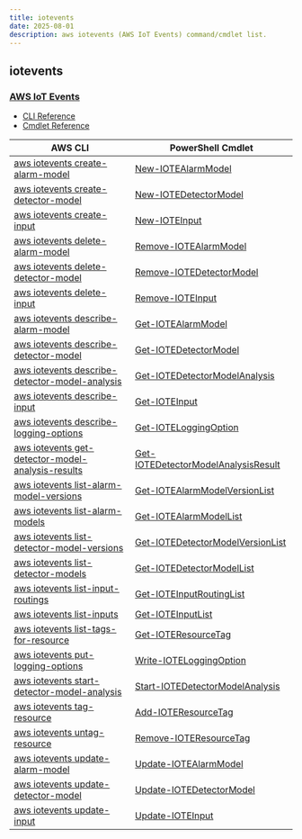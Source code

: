```yaml
---
title: iotevents
date: 2025-08-01
description: aws iotevents (AWS IoT Events) command/cmdlet list.
---
```


## iotevents

### [AWS IoT Events](https://aws.amazon.com/iot-events/)

* [CLI Reference](https://awscli.amazonaws.com/v2/documentation/api/latest/reference/iotevents/index.html)
* [Cmdlet Reference](https://docs.aws.amazon.com/powershell/latest/reference/items/AWS_IoT_Events_cmdlets.html)

|AWS CLI|PowerShell Cmdlet|
|----|----|
|[aws iotevents create-alarm-model](https://awscli.amazonaws.com/v2/documentation/api/latest/reference/iotevents/create-alarm-model.html)|[New-IOTEAlarmModel](https://docs.aws.amazon.com/powershell/latest/reference/items/New-IOTEAlarmModel.html)|
|[aws iotevents create-detector-model](https://awscli.amazonaws.com/v2/documentation/api/latest/reference/iotevents/create-detector-model.html)|[New-IOTEDetectorModel](https://docs.aws.amazon.com/powershell/latest/reference/items/New-IOTEDetectorModel.html)|
|[aws iotevents create-input](https://awscli.amazonaws.com/v2/documentation/api/latest/reference/iotevents/create-input.html)|[New-IOTEInput](https://docs.aws.amazon.com/powershell/latest/reference/items/New-IOTEInput.html)|
|[aws iotevents delete-alarm-model](https://awscli.amazonaws.com/v2/documentation/api/latest/reference/iotevents/delete-alarm-model.html)|[Remove-IOTEAlarmModel](https://docs.aws.amazon.com/powershell/latest/reference/items/Remove-IOTEAlarmModel.html)|
|[aws iotevents delete-detector-model](https://awscli.amazonaws.com/v2/documentation/api/latest/reference/iotevents/delete-detector-model.html)|[Remove-IOTEDetectorModel](https://docs.aws.amazon.com/powershell/latest/reference/items/Remove-IOTEDetectorModel.html)|
|[aws iotevents delete-input](https://awscli.amazonaws.com/v2/documentation/api/latest/reference/iotevents/delete-input.html)|[Remove-IOTEInput](https://docs.aws.amazon.com/powershell/latest/reference/items/Remove-IOTEInput.html)|
|[aws iotevents describe-alarm-model](https://awscli.amazonaws.com/v2/documentation/api/latest/reference/iotevents/describe-alarm-model.html)|[Get-IOTEAlarmModel](https://docs.aws.amazon.com/powershell/latest/reference/items/Get-IOTEAlarmModel.html)|
|[aws iotevents describe-detector-model](https://awscli.amazonaws.com/v2/documentation/api/latest/reference/iotevents/describe-detector-model.html)|[Get-IOTEDetectorModel](https://docs.aws.amazon.com/powershell/latest/reference/items/Get-IOTEDetectorModel.html)|
|[aws iotevents describe-detector-model-analysis](https://awscli.amazonaws.com/v2/documentation/api/latest/reference/iotevents/describe-detector-model-analysis.html)|[Get-IOTEDetectorModelAnalysis](https://docs.aws.amazon.com/powershell/latest/reference/items/Get-IOTEDetectorModelAnalysis.html)|
|[aws iotevents describe-input](https://awscli.amazonaws.com/v2/documentation/api/latest/reference/iotevents/describe-input.html)|[Get-IOTEInput](https://docs.aws.amazon.com/powershell/latest/reference/items/Get-IOTEInput.html)|
|[aws iotevents describe-logging-options](https://awscli.amazonaws.com/v2/documentation/api/latest/reference/iotevents/describe-logging-options.html)|[Get-IOTELoggingOption](https://docs.aws.amazon.com/powershell/latest/reference/items/Get-IOTELoggingOption.html)|
|[aws iotevents get-detector-model-analysis-results](https://awscli.amazonaws.com/v2/documentation/api/latest/reference/iotevents/get-detector-model-analysis-results.html)|[Get-IOTEDetectorModelAnalysisResult](https://docs.aws.amazon.com/powershell/latest/reference/items/Get-IOTEDetectorModelAnalysisResult.html)|
|[aws iotevents list-alarm-model-versions](https://awscli.amazonaws.com/v2/documentation/api/latest/reference/iotevents/list-alarm-model-versions.html)|[Get-IOTEAlarmModelVersionList](https://docs.aws.amazon.com/powershell/latest/reference/items/Get-IOTEAlarmModelVersionList.html)|
|[aws iotevents list-alarm-models](https://awscli.amazonaws.com/v2/documentation/api/latest/reference/iotevents/list-alarm-models.html)|[Get-IOTEAlarmModelList](https://docs.aws.amazon.com/powershell/latest/reference/items/Get-IOTEAlarmModelList.html)|
|[aws iotevents list-detector-model-versions](https://awscli.amazonaws.com/v2/documentation/api/latest/reference/iotevents/list-detector-model-versions.html)|[Get-IOTEDetectorModelVersionList](https://docs.aws.amazon.com/powershell/latest/reference/items/Get-IOTEDetectorModelVersionList.html)|
|[aws iotevents list-detector-models](https://awscli.amazonaws.com/v2/documentation/api/latest/reference/iotevents/list-detector-models.html)|[Get-IOTEDetectorModelList](https://docs.aws.amazon.com/powershell/latest/reference/items/Get-IOTEDetectorModelList.html)|
|[aws iotevents list-input-routings](https://awscli.amazonaws.com/v2/documentation/api/latest/reference/iotevents/list-input-routings.html)|[Get-IOTEInputRoutingList](https://docs.aws.amazon.com/powershell/latest/reference/items/Get-IOTEInputRoutingList.html)|
|[aws iotevents list-inputs](https://awscli.amazonaws.com/v2/documentation/api/latest/reference/iotevents/list-inputs.html)|[Get-IOTEInputList](https://docs.aws.amazon.com/powershell/latest/reference/items/Get-IOTEInputList.html)|
|[aws iotevents list-tags-for-resource](https://awscli.amazonaws.com/v2/documentation/api/latest/reference/iotevents/list-tags-for-resource.html)|[Get-IOTEResourceTag](https://docs.aws.amazon.com/powershell/latest/reference/items/Get-IOTEResourceTag.html)|
|[aws iotevents put-logging-options](https://awscli.amazonaws.com/v2/documentation/api/latest/reference/iotevents/put-logging-options.html)|[Write-IOTELoggingOption](https://docs.aws.amazon.com/powershell/latest/reference/items/Write-IOTELoggingOption.html)|
|[aws iotevents start-detector-model-analysis](https://awscli.amazonaws.com/v2/documentation/api/latest/reference/iotevents/start-detector-model-analysis.html)|[Start-IOTEDetectorModelAnalysis](https://docs.aws.amazon.com/powershell/latest/reference/items/Start-IOTEDetectorModelAnalysis.html)|
|[aws iotevents tag-resource](https://awscli.amazonaws.com/v2/documentation/api/latest/reference/iotevents/tag-resource.html)|[Add-IOTEResourceTag](https://docs.aws.amazon.com/powershell/latest/reference/items/Add-IOTEResourceTag.html)|
|[aws iotevents untag-resource](https://awscli.amazonaws.com/v2/documentation/api/latest/reference/iotevents/untag-resource.html)|[Remove-IOTEResourceTag](https://docs.aws.amazon.com/powershell/latest/reference/items/Remove-IOTEResourceTag.html)|
|[aws iotevents update-alarm-model](https://awscli.amazonaws.com/v2/documentation/api/latest/reference/iotevents/update-alarm-model.html)|[Update-IOTEAlarmModel](https://docs.aws.amazon.com/powershell/latest/reference/items/Update-IOTEAlarmModel.html)|
|[aws iotevents update-detector-model](https://awscli.amazonaws.com/v2/documentation/api/latest/reference/iotevents/update-detector-model.html)|[Update-IOTEDetectorModel](https://docs.aws.amazon.com/powershell/latest/reference/items/Update-IOTEDetectorModel.html)|
|[aws iotevents update-input](https://awscli.amazonaws.com/v2/documentation/api/latest/reference/iotevents/update-input.html)|[Update-IOTEInput](https://docs.aws.amazon.com/powershell/latest/reference/items/Update-IOTEInput.html)|


